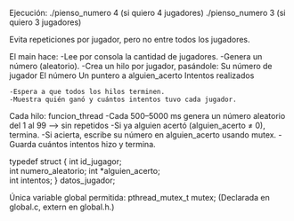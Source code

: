 Ejecución:  ./pienso_numero 4 (si quiero 4 jugadores)
            ./pienso_numero 3 (si quiero 3 jugadores)

Evita repeticiones por jugador, pero no entre todos los jugadores.

El main hace:
    -Lee por consola la cantidad de jugadores.
    -Genera un número (aleatorio). 
    -Crea un hilo por jugador, pasándole:
                                        Su número de jugador
                                        El número
                                        Un puntero a alguien_acerto
                                        Intentos realizados

    -Espera a que todos los hilos terminen.
    -Muestra quién ganó y cuántos intentos tuvo cada jugador.

Cada hilo: funcion_thread
    -Cada 500–5000 ms genera un número aleatorio del 1 al 99 --> sin repetidos
    -Si ya alguien acertó (alguien_acerto ≠ 0), termina.
    -Si acierta, escribe su número en alguien_acerto usando mutex.
    -Guarda cuántos intentos hizo y termina.

typedef struct {
    int id_jugagor;                    
    int numero_aleatorio;
    int *alguien_acerto;       
    int intentos;
} datos_jugador;


Única variable global permitida:  pthread_mutex_t mutex;
    (Declarada en global.c, extern en global.h.)


